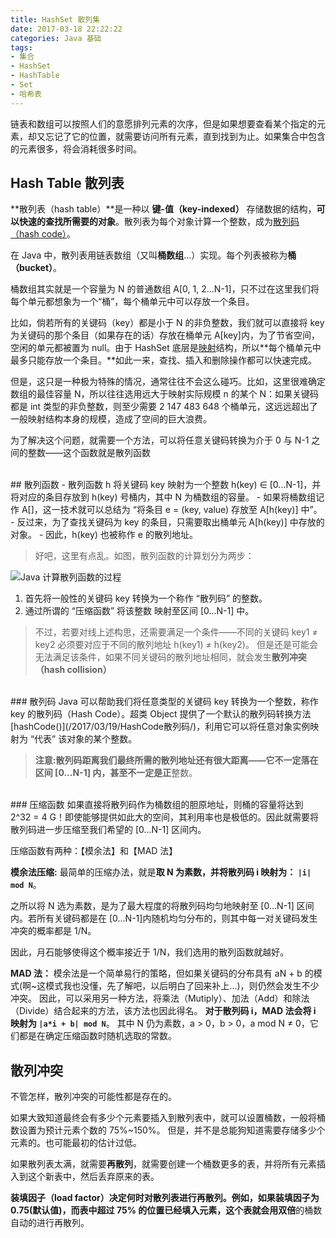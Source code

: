 ```yaml
---
title: HashSet 散列集
date: 2017-03-18 22:22:22
categories: Java 基础
tags: 
- 集合
- HashSet
- HashTable
- Set
- 哈希表
---
```


链表和数组可以按照人们的意愿排列元素的次序，但是如果想要查看某个指定的元素，却又忘记了它的位置，就需要访问所有元素，直到找到为止。如果集合中包含的元素很多，将会消耗很多时间。

## Hash Table 散列表
**散列表（hash table）**是一种以 **键-值（key-indexed）** 存储数据的结构，**可以快速的查找所需要的对象**。散列表为每个对象计算一个整数，成为[散列码（hash code）](/2017/03/19/HashCode散列码/)。

在 Java 中，散列表用链表数组（又叫**桶数组**...）实现。每个列表被称为**桶（bucket）**。

桶数组其实就是一个容量为 N 的普通数组 A[0, 1, 2...N-1]，只不过在这里我们将每个单元都想象为一个“桶”，每个桶单元中可以存放一个条目。

比如，倘若所有的关键码（key）都是小于 N 的非负整数，我们就可以直接将 key 为关键码的那个条目（如果存在的话）存放在桶单元 A[key]内，为了节省空间，空闲的单元都被置为 null。由于 HashSet 底层是[映射]()结构，所以**每个桶单元中最多只能存放一个条目。**如此一来，查找、插入和删除操作都可以快速完成。

但是，这只是一种极为特殊的情况，通常往往不会这么碰巧。比如，这里很难确定数组的最佳容量 N，所以往往选用远大于映射实际规模 n 的某个 N：如果关键码都是 int 类型的非负整数，则至少需要 2 147 483 648 个桶单元，这远远超出了一般映射结构本身的规模，造成了空间的巨大浪费。

为了解决这个问题，就需要一个方法，可以将任意关键码转换为介于 0 与 N-1 之间的整数——这个函数就是散列函数

</br>
## 散列函数
- 散列函数 h 将关键码 key 映射为一个整数 h(key) ∈ [0...N-1]，并将对应的条目存放到 h(key) 号桶内，其中 N 为桶数组的容量。
- 如果将桶数组记作 A[]，这一技术就可以总结为 “将条目 e = (key, value) 存放至 A[h(key)] 中”。
- 反过来，为了查找关键码为 key 的条目，只需要取出桶单元 A[h(key)] 中存放的对象。
- 因此，h(key) 也被称作 e 的散列地址。

>好吧，这里有点乱。如图，散列函数的计算划分为两步：

![Java 计算散列函数的过程](http://wx2.sinaimg.cn/mw690/a6e9cb00ly1fds4zpdrf5j20l10ca3zf.jpg)

1. 首先将一般性的关键码 key 转换为一个称作 “散列码” 的整数。
2. 通过所谓的 “压缩函数” 将该整数 映射至区间 [0...N-1] 中。

>不过，若要对线上述构思，还需要满足一个条件——不同的关键码 key1 ≠ key2 必须要对应于不同的散列地址 h(key1) ≠ h(key2)。
>但是还是可能会无法满足该条件，如果不同关键码的散列地址相同，就会发生**散列冲突（hash collision）**

</br>
### 散列码
Java 可以帮助我们将任意类型的关键码 key 转换为一个整数，称作 key 的散列码（Hash Code）。超类 Object 提供了一个默认的散列码转换方法 [hashCode()](/2017/03/19/HashCode散列码/)，利用它可以将任意对象实例映射为 “代表” 该对象的某个整数。

>**注意:**散列码距离我们最终所需的散列地址还有很大距离——它不一定落在区间 [0...N-1] 内，甚至不一定是**正**整数。

</br>
### 压缩函数
如果直接将散列码作为桶数组的胆原地址，则桶的容量将达到 2^32 = 4 G！即使能够提供如此大的空间，其利用率也是极低的。因此就需要将散列码进一步压缩至我们希望的 [0...N-1] 区间内。

压缩函数有两种：【模余法】和【MAD 法】

**模余法压缩:**
最简单的压缩办法，就是**取 N 为素数，并将散列码 i 映射为： `|i| mod N`**。

之所以将 N 选为素数，是为了最大程度的将散列码均匀地映射至 [0...N-1] 区间内。若所有关键码都是在 [0...N-1]内随机均匀分布的，则其中每一对关键码发生冲突的概率都是 1/N。

因此，月石能够使得这个概率接近于 1/N，我们选用的散列函数就越好。

**MAD 法：**
模余法是一个简单易行的策略，但如果关键码的分布具有 aN + b 的模式(啊~这模式我也没懂，先了解吧，以后明白了回来补上...)，则仍然会发生不少冲突。
因此，可以采用另一种方法，将乘法（Mutiply）、加法（Add）和除法（Divide）结合起来的方法，该方法也因此得名。
**对于散列码 i，MAD 法会将 i 映射为 `|a*i + b| mod N`**。
其中 N 仍为素数，a > 0，b > 0，a mod N ≠ 0，它们都是在确定压缩函数时随机选取的常数。

## 散列冲突
不管怎样，散列冲突的可能性都是存在的。

如果大致知道最终会有多少个元素要插入到散列表中，就可以设置桶数，一般将桶数设置为预计元素个数的 75%~150%。
但是，并不是总能狗知道需要存储多少个元素的。也可能最初的估计过低。

如果散列表太满，就需要**再散列**，就需要创建一个桶数更多的表，并将所有元素插入到这个新表中，然后丢弃原来的表。

**装填因子（load factor）**决定何时对散列表进行再散列。例如，如果装填因子为 0.75(默认值)，而表中超过 75% 的位置已经填入元素，这个表就会用**双倍**的桶数自动的进行再散列。

